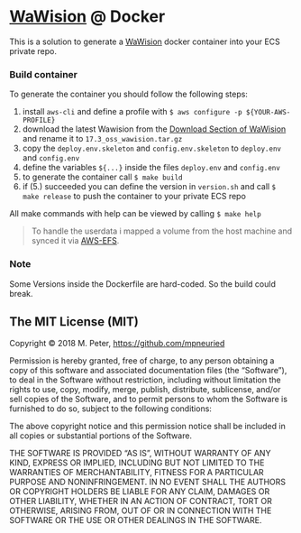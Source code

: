 # [WaWision](https://www.wawision.de/) @ Docker

This is a solution to generate a [WaWision](https://www.wawision.de/) docker container into your ECS private repo.

### Build container

To generate the container you should follow the following steps:

1. install `aws-cli` and define a profile with `$ aws configure -p ${YOUR-AWS-PROFILE}`
2. download the latest Wawision from the [Download Section of WaWision](https://www.wawision.de/downloads) and rename it to `17.3_oss_wawision.tar.gz`
3. copy the `deploy.env.skeleton` and `config.env.skeleton` to `deploy.env` and `config.env`
4. define the variables `${...}` inside the files `deploy.env` and `config.env`
5. to generate the container call `$ make build`
6. if (5.) succeeded you can define the version in `version.sh` and call `$ make release` to push the container to your private ECS repo

All make commands with help can be viewed by calling `$ make help`

>To handle the userdata i mapped a volume from the host machine and synced it via [AWS-EFS](https://docs.aws.amazon.com/AmazonECS/latest/developerguide/using_efs.html).

### Note

Some Versions inside the Dockerfile are hard-coded. 
So the build could break.

## The MIT License (MIT)

Copyright © 2018 M. Peter, https://github.com/mpneuried

Permission is hereby granted, free of charge, to any person obtaining a copy of this software and associated documentation files (the “Software”), to deal in the Software without restriction, including without limitation the rights to use, copy, modify, merge, publish, distribute, sublicense, and/or sell copies of the Software, and to permit persons to whom the Software is furnished to do so, subject to the following conditions:

The above copyright notice and this permission notice shall be included in all copies or substantial portions of the Software.

THE SOFTWARE IS PROVIDED “AS IS”, WITHOUT WARRANTY OF ANY KIND, EXPRESS OR IMPLIED, INCLUDING BUT NOT LIMITED TO THE WARRANTIES OF MERCHANTABILITY, FITNESS FOR A PARTICULAR PURPOSE AND NONINFRINGEMENT. IN NO EVENT SHALL THE AUTHORS OR COPYRIGHT HOLDERS BE LIABLE FOR ANY CLAIM, DAMAGES OR OTHER LIABILITY, WHETHER IN AN ACTION OF CONTRACT, TORT OR OTHERWISE, ARISING FROM, OUT OF OR IN CONNECTION WITH THE SOFTWARE OR THE USE OR OTHER DEALINGS IN THE SOFTWARE.